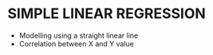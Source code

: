# SIMPLE LINEAR REGRESSION

- Modelling using a straight linear line
- Correlation between X and Y value
